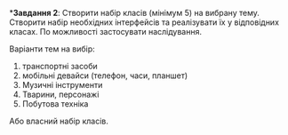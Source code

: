 ***Завдання 2**:
Створити набір класів (мінімум 5) на вибрану тему. Створити набір необхідних інтерфейсів та реалізувати їх у відповідних класах.
По можливості застосувати наслідування.
 
Варіанти тем на вибір: 
1. транспортні засоби 
2. мобільні девайси (телефон, часи, планшет) 
3. Музичні інструменти
4. Тварини, персонажі
5. Побутова техніка
 
Або власний набір класів.
